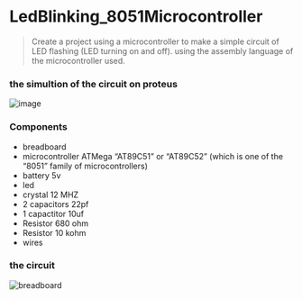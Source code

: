 # LedBlinking_8051Microcontroller
> Create a project using a microcontroller to make a simple circuit of LED flashing (LED  turning on and off). using the assembly language of the microcontroller used.

### the simultion of the circuit on proteus
![image](https://user-images.githubusercontent.com/113125527/218739089-544a96fa-6976-4ed4-a74d-a33ada589d6d.png)

### Components 
* breadboard 
* microcontroller ATMega “AT89C51” or “AT89C52” (which is one of the “8051” family of microcontrollers)
* battery 5v 
* led 
* crystal 12 MHZ
* 2 capacitors 22pf
* 1 capactitor 10uf
* Resistor 680 ohm
* Resistor 10 kohm
* wires 

### the circuit 
![breadboard](https://user-images.githubusercontent.com/113125527/218740725-7e7fe2b3-75d7-45ed-bc2e-313061fd480d.jpg)
